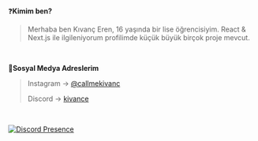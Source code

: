 

❓**Kimim ben?**
> Merhaba ben Kıvanç Eren, 16 yaşında bir lise öğrencisiyim. React & Next.js ile ilgileniyorum profilimde küçük büyük birçok proje mevcut.<br/>
<br/>

🔗**Sosyal Medya Adreslerim**
> Instagram -> [@callmekivanc](https://www.instagram.com/callmekivanc/)
> 
> Discord -> [kivance](https://discord.com/users/1020771056157462559)

<br/>

[![Discord Presence](https://lanyard-profile-readme.vercel.app/api/1020771056157462559)](https://discord.com/users/1020771056157462559)
